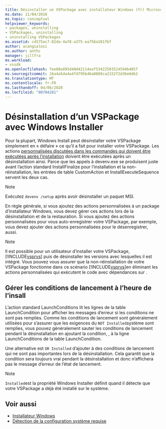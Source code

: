 ```yaml
---
title: Désinstaller un VSPackage avec installateur Windows (fr) Microsoft Docs
ms.date: 11/04/2016
ms.topic: conceptual
helpviewer_keywords:
- packages, uninstalling
- VSPackages, uninstalling
- uninstalling VSPackages
ms.assetid: c4575ac7-82da-4af8-a375-ea756a101fbf
author: acangialosi
ms.author: anthc
manager: jillfra
ms.workload:
- vssdk
ms.openlocfilehash: fee88e895d40d42114eaf53422503524594b485f
ms.sourcegitcommit: 16a4a5da4a4fd795b46a0869ca2152f2d36e6db2
ms.translationtype: MT
ms.contentlocale: fr-FR
ms.lasthandoff: 04/06/2020
ms.locfileid: "80704281"
---
```

# <a name="uninstalling-a-vspackage-with-windows-installer"></a>Désinstallation d’un VSPackage avec Windows Installer
Pour la plupart, Windows Install peut désinstaller votre VSPackage simplement en « défaire » ce qu’il a fait pour installer votre VSPackage. Les actions [personnalisées discutées dans les commandes qui doivent être exécutées après l’installation](../../extensibility/internals/commands-that-must-be-run-after-installation.md) doivent être exécutées après un désinstallation ainsi. Parce que les appels à devenv.exe se produisent juste avant l’action standard InstallFinalize pour l’installation et la non-réinstallation, les entrées de table CustomAction et InstallExecuteSequence servent les deux cas.

> [!NOTE]
> Exécutez `devenv /setup` après avoir désinstaller un paquet MSI.

 En règle générale, si vous ajoutez des actions personnalisées à un package d’installateur Windows, vous devez gérer ces actions lors de la désinstallation et de la restauration. Si vous ajoutez des actions personnalisées pour vous auto-enregistrer votre VSPackage, par exemple, vous devez ajouter des actions personnalisées pour le désenregistrer, aussi.

> [!NOTE]
> Il est possible pour un utilisateur d’installer votre VSPackage, [!INCLUDE[vsprvs](../../code-quality/includes/vsprvs_md.md)] puis de désinstaller les versions avec lesquelles il est intégré. Vous pouvez vous assurer que la non-réinstallation de votre VSPackage fonctionne dans ce scénario [!INCLUDE[vsprvs](../../code-quality/includes/vsprvs_md.md)]en éliminant les actions personnalisées qui exécutent le code avec dépendances sur .

## <a name="handling-launch-conditions-at-uninstall-time"></a>Gérer les conditions de lancement à l’heure de l’insall
 L’action standard LaunchConditions lit les lignes de la table LaunchCondition pour afficher les messages d’erreur si les conditions ne sont pas remplies. Comme les conditions de lancement sont généralement utilisées pour s’assurer que les exigences du `NOT Installed`système sont remplies, vous pouvez généralement sauter les conditions de lancement pendant la désinstallation en ajoutant la condition, , à la ligne LaunchConditions de la table LaunchCondition.

 Une alternative est `OR Installed` d’ajouter à des conditions de lancement qui ne sont pas importantes lors de la désinstallation. Cela garantit que la condition sera toujours vrai pendant la désinstallation et donc n’affichera pas le message d’erreur de l’état de lancement.

> [!NOTE]
> `Installed`est la propriété Windows Installer définit quand il détecte que votre VSPackage a déjà été installé sur le système.

## <a name="see-also"></a>Voir aussi
- [Installateur Windows](https://msdn.microsoft.com/library/187d8965-c79d-4ecb-8689-10930fa8b3b5)
- [Détection de la configuration système requise](../../extensibility/internals/detecting-system-requirements.md)
